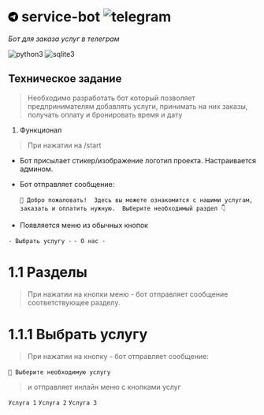 # <img src="https://github.com/bottifyLab/service-bot/blob/main/docs/telegram.svg?raw=true" width="20" height="20"> service-bot ![telegram](https://img.shields.io/badge/Telegram-2CA5E0?style=for-the-badge&logo=telegram&logoColor=white)
_Бот для заказа услуг в телеграм_

![python3](https://img.shields.io/badge/Python-14354C?style=for-the-badge&logo=python&logoColor=white)
![sqlite3](https://img.shields.io/badge/SQLite-9B59B6?style=for-the-badge&logo=sqlite&logoColor=white)

## Техническое задание
>
>Необходимо разработать бот который позволяет предпринимателям добавлять услуги, принимать на них заказы, получать оплату и бронировать время и дату

1. Функционал
>
> При нажатии на /start

- Бот присылает стикер/изображение логотип проекта. 
  Настраивается админом.

- Бот отправляет сообщение:

  `💬 Добро пожаловать! 
  Здесь вы можете ознакомится с нашими услугам, заказать и оплатить нужную. 
  Выберите необходимый раздел 👇`
 
- Появляется меню из обычных кнопок

`- Выбрать услугу -` `- О нас -`

# 1.1 Разделы  
> 
> При нажатии на кнопки меню - бот отправляет сообщение соответствующее разделу.

# 1.1.1 Выбрать услугу
>
> При нажатии на кнопку - бот отправляет сообщение:

`💬 Выберите необходимую услугу`

>
> и отправляет инлайн меню с кнопками услуг

`Услуга 1` `Услуга 2` `Услуга 3`














